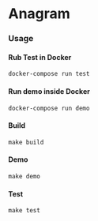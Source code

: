 # Anagram

### Usage

#### Rub Test in Docker

```
docker-compose run test
```

#### Run demo inside Docker

```
docker-compose run demo
```


#### Build

```
make build
```

#### Demo

```
make demo
```

#### Test

```
make test
```

